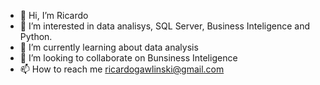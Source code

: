 - 👋 Hi, I’m Ricardo
- 👀 I’m interested in data analisys, SQL Server, Business Inteligence and Python.
- 🌱 I’m currently learning about data analysis 
- 💞️ I’m looking to collaborate on Bunsiness Inteligence
- 📫 How to reach me ricardogawlinski@gmail.com
<!---
ricgaw/ricgaw is a ✨ special ✨ repository because its `README.md` (this file) appears on your GitHub profile.
You can click the Preview link to take a look at your changes.
--->
